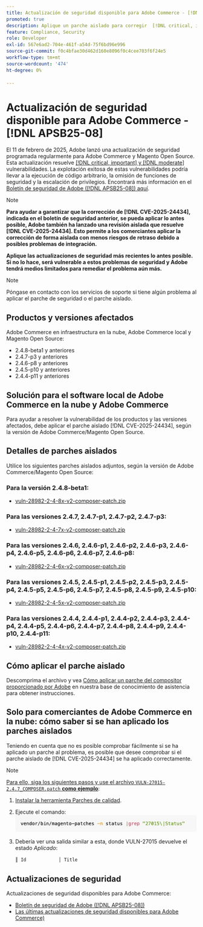 ```yaml
---
title: Actualización de seguridad disponible para Adobe Commerce - [!DNL APSB25-08]
promoted: true
description: Aplique un parche aislado para corregir  [!DNL critical, important, and moderate vulnerabilities] para Adobe Commerce 2.4.8-beta1, 2.4.7-p3, 2.4.6-p8, 2.4.5-p10, 2.4.4-p11 y versiones anteriores.
feature: Compliance, Security
role: Developer
exl-id: 567e6ad2-704e-461f-a54d-75f6bd96e996
source-git-commit: f0c4bfae30d462d160e8096f0c4cee703f6f24e5
workflow-type: tm+mt
source-wordcount: '474'
ht-degree: 0%

---
```


# Actualización de seguridad disponible para Adobe Commerce - [!DNL APSB25-08]

El 11 de febrero de 2025, Adobe lanzó una actualización de seguridad programada regularmente para Adobe Commerce y Magento Open Source. Esta actualización resuelve [[!DNL critical, important] y  [!DNL moderate]](https://helpx.adobe.com/security/severity-ratings.html) vulnerabilidades. La explotación exitosa de estas vulnerabilidades podría llevar a la ejecución de código arbitrario, la omisión de funciones de seguridad y la escalación de privilegios. Encontrará más información en el [Boletín de seguridad de Adobe ([!DNL APSB25-08]) aquí](https://helpx.adobe.com/security/products/magento/apsb25-08.html).

>[!NOTE]
>
>**Para ayudar a garantizar que la corrección de [!DNL CVE-2025-24434], indicada en el boletín de seguridad anterior, se pueda aplicar lo antes posible, Adobe también ha lanzado una revisión aislada que resuelve [!DNL CVE-2025-24434]. Esto permite a los comerciantes aplicar la corrección de forma aislada con menos riesgos de retraso debido a posibles problemas de integración.**

**Aplique las actualizaciones de seguridad más recientes lo antes posible. Si no lo hace, será vulnerable a estos problemas de seguridad y Adobe tendrá medios limitados para remediar el problema aún más.**

>[!NOTE]
>
>Póngase en contacto con los servicios de soporte si tiene algún problema al aplicar el parche de seguridad o el parche aislado.

## Productos y versiones afectados

Adobe Commerce en infraestructura en la nube, Adobe Commerce local y Magento Open Source:

* 2.4.8-beta1 y anteriores
* 2.4.7-p3 y anteriores
* 2.4.6-p8 y anteriores
* 2.4.5-p10 y anteriores
* 2.4.4-p11 y anteriores

## Solución para el software local de Adobe Commerce en la nube y Adobe Commerce

Para ayudar a resolver la vulnerabilidad de los productos y las versiones afectados, debe aplicar el parche aislado [!DNL CVE-2025-24434], según la versión de Adobe Commerce/Magento Open Source.

## Detalles de parches aislados

Utilice los siguientes parches aislados adjuntos, según la versión de Adobe Commerce/Magento Open Source:

### Para la versión 2.4.8-beta1:

* [vuln-28982-2-4-8x-v2-composer-patch.zip](assets/vuln-28982-2-4-8x-v2-composer-patch.zip)

### Para las versiones 2.4.7, 2.4.7-p1, 2.4.7-p2, 2.4.7-p3:

* [vuln-28982-2-4-7x-v2-composer-patch.zip](assets/vuln-28982-2-4-7x-v2-composer-patch.zip)

### Para las versiones 2.4.6, 2.4.6-p1, 2.4.6-p2, 2.4.6-p3, 2.4.6-p4, 2.4.6-p5, 2.4.6-p6, 2.4.6-p7, 2.4.6-p8:

* [vuln-28982-2-4-6x-v2-composer-patch.zip](assets/vuln-28982-2-4-6x-v2-composer-patch.zip)

### Para las versiones 2.4.5, 2.4.5-p1, 2.4.5-p2, 2.4.5-p3, 2.4.5-p4, 2.4.5-p5, 2.4.5-p6, 2.4.5-p7, 2.4.5-p8, 2.4.5-p9, 2.4.5-p10:

* [vuln-28982-2-4-5x-v2-composer-patch.zip](assets/vuln-28982-2-4-5x-v2-composer-patch.zip)

### Para las versiones 2.4.4, 2.4.4-p1, 2.4.4-p2, 2.4.4-p3, 2.4.4-p4, 2.4.4-p5, 2.4.4-p6, 2.4.4-p7, 2.4.4-p8, 2.4.4-p9, 2.4.4-p10, 2.4.4-p11:

* [vuln-28982-2-4-4x-v2-composer-patch.zip](assets/vuln-28982-2-4-4x-v2-composer-patch.zip)


## Cómo aplicar el parche aislado

Descomprima el archivo y vea [Cómo aplicar un parche del compositor proporcionado por Adobe](https://experienceleague.adobe.com/docs/commerce-knowledge-base/kb/how-to/how-to-apply-a-composer-patch-provided-by-magento.html) en nuestra base de conocimiento de asistencia para obtener instrucciones.

## Solo para comerciantes de Adobe Commerce en la nube: cómo saber si se han aplicado los parches aislados

Teniendo en cuenta que no es posible comprobar fácilmente si se ha aplicado un parche al problema, es posible que desee comprobar si el parche aislado de [!DNL CVE-2025-24434] se ha aplicado correctamente.

>[!NOTE]
>
><u>Para ello, siga los siguientes pasos y use el archivo `VULN-27015-2.4.7_COMPOSER.patch` **como ejemplo**</u>:

1. [Instalar la herramienta Parches de calidad](https://experienceleague.adobe.com/docs/commerce-operations/tools/quality-patches-tool/usage.html).
1. Ejecute el comando:<br>
   ![cve-2024-34102-tell-if-patch-applied-code](assets/cve-2024-34102-tell-if-patch-applied-code.png)
1. Debería ver una salida similar a esta, donde VULN-27015 devuelve el estado *Aplicado*:

   ```bash
   ║ Id            │ Title                                                        │ Category        │ Origin                 │ Status      │ Details                                          ║ ║ N/A           │ ../m2-hotfixes/VULN-27015-2.4.7_COMPOSER_patch.patch      │ Other           │ Local                  │ Applied     │ Patch type: Custom                                
   ```

<!-- For Step 2:
     ```bash
    vendor/bin/magento-patches -n status |grep "27015\|Status"
     ```
-->

## Actualizaciones de seguridad

Actualizaciones de seguridad disponibles para Adobe Commerce:

* [Boletín de seguridad de Adobe ([!DNL APSB25-08])](https://helpx.adobe.com/security/products/magento/apsb25-08.html)
* [Las últimas actualizaciones de seguridad disponibles para Adobe Commerce)](https://helpx.adobe.com/security/products/magento.html)

